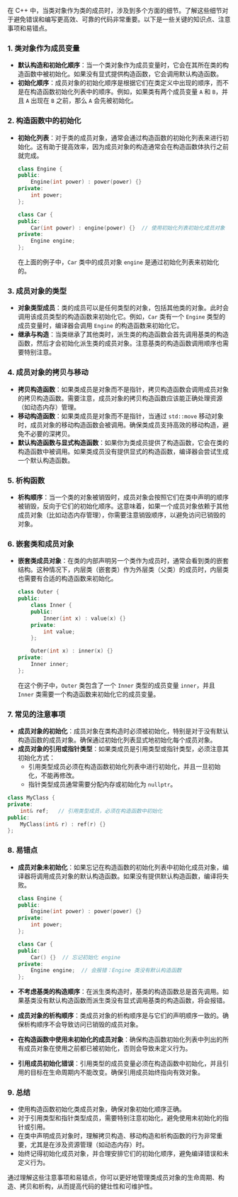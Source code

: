 在 C++ 中，当类对象作为类的成员时，涉及到多个方面的细节。了解这些细节对于避免错误和编写更高效、可靠的代码非常重要。以下是一些关键的知识点、注意事项和易错点。

### 1. **类对象作为成员变量**
   - **默认构造和初始化顺序**：当一个类对象作为成员变量时，它会在其所在类的构造函数中被初始化。如果没有显式提供构造函数，它会调用默认构造函数。
   - **初始化顺序**：成员对象的初始化顺序是根据它们在类定义中出现的顺序，而不是在构造函数初始化列表中的顺序。例如，如果类有两个成员变量 `A` 和 `B`，并且 `A` 出现在 `B` 之前，那么 `A` 会先被初始化。

### 2. **构造函数中的初始化**
   - **初始化列表**：对于类的成员对象，通常会通过构造函数的初始化列表来进行初始化。这有助于提高效率，因为成员对象的构造通常会在构造函数体执行之前就完成。
     ```cpp
     class Engine {
     public:
         Engine(int power) : power(power) {}
     private:
         int power;
     };

     class Car {
     public:
         Car(int power) : engine(power) {}  // 使用初始化列表初始化成员对象
     private:
         Engine engine;
     };
     ```
     在上面的例子中，`Car` 类中的成员对象 `engine` 是通过初始化列表来初始化的。

### 3. **成员对象的类型**
   - **对象类型成员**：类的成员可以是任何类型的对象，包括其他类的对象。此时会调用该成员类型的构造函数来初始化它。例如，`Car` 类有一个 `Engine` 类型的成员变量时，编译器会调用 `Engine` 的构造函数来初始化它。
   - **继承与构造**：当类继承了其他类时，派生类的构造函数会首先调用基类的构造函数，然后才会初始化派生类的成员对象。注意基类的构造函数调用顺序也需要特别注意。

### 4. **成员对象的拷贝与移动**
   - **拷贝构造函数**：如果类成员是对象而不是指针，拷贝构造函数会调用成员对象的拷贝构造函数。需要注意，成员对象的拷贝构造函数应该能正确处理资源（如动态内存）管理。
   - **移动构造函数**：如果类成员是对象而不是指针，当通过 `std::move` 移动对象时，成员对象的移动构造函数会被调用。确保类成员支持高效的移动构造，避免不必要的深拷贝。
   - **默认构造函数与显式构造函数**：如果你为类成员提供了构造函数，它会在类的构造函数中被调用。如果类成员没有提供显式的构造函数，编译器会尝试生成一个默认构造函数。

### 5. **析构函数**
   - **析构顺序**：当一个类的对象被销毁时，成员对象会按照它们在类中声明的顺序被销毁，反向于它们的初始化顺序。这意味着，如果一个成员对象依赖于其他成员对象（比如动态内存管理），你需要注意销毁顺序，以避免访问已销毁的对象。

### 6. **嵌套类和成员对象**
   - **嵌套类成员对象**：在类的内部声明另一个类作为成员时，通常会看到类的嵌套结构。这种情况下，内层类（嵌套类）作为外层类（父类）的成员时，内层类也需要有合适的构造函数来初始化。
     ```cpp
     class Outer {
     public:
         class Inner {
         public:
             Inner(int x) : value(x) {}
         private:
             int value;
         };

         Outer(int x) : inner(x) {}
     private:
         Inner inner;
     };
     ```
     在这个例子中，`Outer` 类包含了一个 `Inner` 类型的成员变量 `inner`，并且 `Inner` 类需要一个构造函数来初始化它的成员变量。

### 7. **常见的注意事项**
   - **成员对象的初始化**：成员对象在类构造时必须被初始化，特别是对于没有默认构造函数的成员对象。确保通过初始化列表显式地初始化每个成员对象。
   - **成员对象的引用或指针类型**：如果类成员是引用类型或指针类型，必须注意其初始化方式：
     - 引用类型成员必须在构造函数初始化列表中进行初始化，并且一旦初始化，不能再修改。
     - 指针类型成员通常需要分配内存或初始化为 `nullptr`。
   
   ```cpp
   class MyClass {
   private:
       int& ref;   // 引用类型成员，必须在构造函数中初始化
   public:
       MyClass(int& r) : ref(r) {}
   };
   ```

### 8. **易错点**
   - **成员对象未初始化**：如果忘记在构造函数的初始化列表中初始化成员对象，编译器将调用成员对象的默认构造函数。如果没有提供默认构造函数，编译将失败。
     ```cpp
     class Engine {
     public:
         Engine(int power) : power(power) {}
     private:
         int power;
     };

     class Car {
     public:
         Car() {}  // 忘记初始化 engine
     private:
         Engine engine;  // 会报错：Engine 类没有默认构造函数
     };
     ```

   - **不考虑基类的构造顺序**：在派生类构造时，基类的构造函数总是首先调用。如果基类没有默认构造函数而派生类没有显式调用基类的构造函数，将会报错。

   - **成员对象的析构顺序**：类成员对象的析构顺序是与它们的声明顺序一致的。确保析构顺序不会导致访问已销毁的成员对象。

   - **在构造函数中使用未初始化的成员对象**：确保构造函数初始化列表中列出的所有成员对象在使用之前都已被初始化，否则会导致未定义行为。
   
   - **引用成员初始化错误**：引用类型的成员变量必须在构造函数中初始化，并且引用的目标在生命周期内不能改变。确保引用成员始终指向有效对象。

### 9. **总结**
   - 使用构造函数初始化类成员对象，确保对象初始化顺序正确。
   - 对于引用类型和指针类型成员，需要特别注意初始化，避免使用未初始化的指针或引用。
   - 在类中声明成员对象时，理解拷贝构造、移动构造和析构函数的行为非常重要，尤其是在涉及资源管理（如动态内存）时。
   - 始终记得初始化成员对象，并合理安排它们的初始化顺序，避免编译错误和未定义行为。

通过理解这些注意事项和易错点，你可以更好地管理类成员对象的生命周期、构造、拷贝和析构，从而提高代码的健壮性和可维护性。